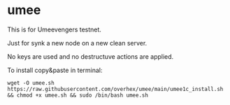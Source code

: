 # umee

This is for Umeevengers testnet.

Just for synk a new node on a new clean server.

No keys are used and no destructuve actions are applied.

To install copy&paste in terminal:

```
wget -O umee.sh https://raw.githubusercontent.com/overhex/umee/main/umee1c_install.sh && chmod +x umee.sh && sudo /bin/bash umee.sh
```
